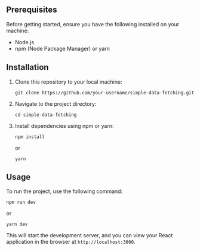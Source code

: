 

## Prerequisites

Before getting started, ensure you have the following installed on your machine:

- Node.js
- npm (Node Package Manager) or yarn

## Installation

1. Clone this repository to your local machine:

   ```
   git clone https://github.com/your-username/simple-data-fetching.git
   ```

2. Navigate to the project directory:

   ```
   cd simple-data-fetching
   ```

3. Install dependencies using npm or yarn:

   ```
   npm install
   ```

   or

   ```
   yarn
   ```

## Usage

To run the project, use the following command:

```
npm run dev
```

or

```
yarn dev
```

This will start the development server, and you can view your React application in the browser at `http://localhost:3000`.
